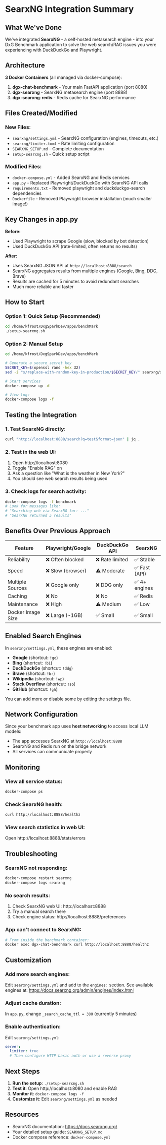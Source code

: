 # SearxNG Integration Summary

## What We've Done

We've integrated **SearxNG** - a self-hosted metasearch engine - into your DxG Benchmark application to solve the web search/RAG issues you were experiencing with DuckDuckGo and Playwright.

## Architecture

**3 Docker Containers** (all managed via docker-compose):

1. **dgx-chat-benchmark** - Your main FastAPI application (port 8080)
2. **dgx-searxng** - SearxNG metasearch engine (port 8888)
3. **dgx-searxng-redis** - Redis cache for SearxNG performance

## Files Created/Modified

### New Files:
- `searxng/settings.yml` - SearxNG configuration (engines, timeouts, etc.)
- `searxng/limiter.toml` - Rate limiting configuration
- `SEARXNG_SETUP.md` - Complete documentation
- `setup-searxng.sh` - Quick setup script

### Modified Files:
- `docker-compose.yml` - Added SearxNG and Redis services
- `app.py` - Replaced Playwright/DuckDuckGo with SearxNG API calls
- `requirements.txt` - Removed playwright and duckduckgo-search dependencies
- `Dockerfile` - Removed Playwright browser installation (much smaller image!)

## Key Changes in app.py

**Before:**
- Used Playwright to scrape Google (slow, blocked by bot detection)
- Used DuckDuckGo API (rate-limited, often returns no results)

**After:**
- Uses SearxNG JSON API at `http://localhost:8888/search`
- SearxNG aggregates results from multiple engines (Google, Bing, DDG, Brave)
- Results are cached for 5 minutes to avoid redundant searches
- Much more reliable and faster

## How to Start

### Option 1: Quick Setup (Recommended)
```bash
cd /home/kfrost/DxgSparkDev/apps/benchMark
./setup-searxng.sh
```

### Option 2: Manual Setup
```bash
cd /home/kfrost/DxgSparkDev/apps/benchMark

# Generate a secure secret key
SECRET_KEY=$(openssl rand -hex 32)
sed -i "s/replace-with-random-key-in-production/$SECRET_KEY/" searxng/settings.yml

# Start services
docker-compose up -d

# View logs
docker-compose logs -f
```

## Testing the Integration

### 1. Test SearxNG directly:
```bash
curl "http://localhost:8888/search?q=test&format=json" | jq .
```

### 2. Test in the web UI:
1. Open http://localhost:8080
2. Toggle "Enable RAG" on
3. Ask a question like "What is the weather in New York?"
4. You should see web search results being used

### 3. Check logs for search activity:
```bash
docker-compose logs -f benchmark
# Look for messages like:
# "Searching web via SearxNG for: ..."
# "SearxNG returned 5 results"
```

## Benefits Over Previous Approach

| Feature | Playwright/Google | DuckDuckGo API | **SearxNG** |
|---------|------------------|----------------|-------------|
| Reliability | ❌ Often blocked | ❌ Rate limited | ✅ Stable |
| Speed | ❌ Slow (browser) | ⚠️ Moderate | ✅ Fast (API) |
| Multiple Sources | ❌ Google only | ❌ DDG only | ✅ 4+ engines |
| Caching | ❌ No | ❌ No | ✅ Redis |
| Maintenance | ❌ High | ⚠️ Medium | ✅ Low |
| Docker Image Size | ❌ Large (~1GB) | ✅ Small | ✅ Small |

## Enabled Search Engines

In `searxng/settings.yml`, these engines are enabled:
- **Google** (shortcut: `!go`)
- **Bing** (shortcut: `!bi`)
- **DuckDuckGo** (shortcut: `!ddg`)
- **Brave** (shortcut: `!br`)
- **Wikipedia** (shortcut: `!wp`)
- **Stack Overflow** (shortcut: `!so`)
- **GitHub** (shortcut: `!gh`)

You can add more or disable some by editing the settings file.

## Network Configuration

Since your benchmark app uses **host networking** to access local LLM models:
- The app accesses SearxNG at `http://localhost:8888`
- SearxNG and Redis run on the bridge network
- All services can communicate properly

## Monitoring

### View all service status:
```bash
docker-compose ps
```

### Check SearxNG health:
```bash
curl http://localhost:8888/healthz
```

### View search statistics in web UI:
Open http://localhost:8888/stats/errors

## Troubleshooting

### SearxNG not responding:
```bash
docker-compose restart searxng
docker-compose logs searxng
```

### No search results:
1. Check SearxNG web UI: http://localhost:8888
2. Try a manual search there
3. Check engine status: http://localhost:8888/preferences

### App can't connect to SearxNG:
```bash
# From inside the benchmark container:
docker exec dgx-chat-benchmark curl http://localhost:8888/healthz
```

## Customization

### Add more search engines:
Edit `searxng/settings.yml` and add to the `engines:` section. See available engines at:
https://docs.searxng.org/admin/engines/index.html

### Adjust cache duration:
In `app.py`, change `_search_cache_ttl = 300` (currently 5 minutes)

### Enable authentication:
Edit `searxng/settings.yml`:
```yaml
server:
  limiter: true
  # Then configure HTTP basic auth or use a reverse proxy
```

## Next Steps

1. **Run the setup**: `./setup-searxng.sh`
2. **Test it**: Open http://localhost:8080 and enable RAG
3. **Monitor it**: `docker-compose logs -f`
4. **Customize it**: Edit `searxng/settings.yml` as needed

## Resources

- SearxNG documentation: https://docs.searxng.org/
- Your detailed setup guide: `SEARXNG_SETUP.md`
- Docker compose reference: `docker-compose.yml`
